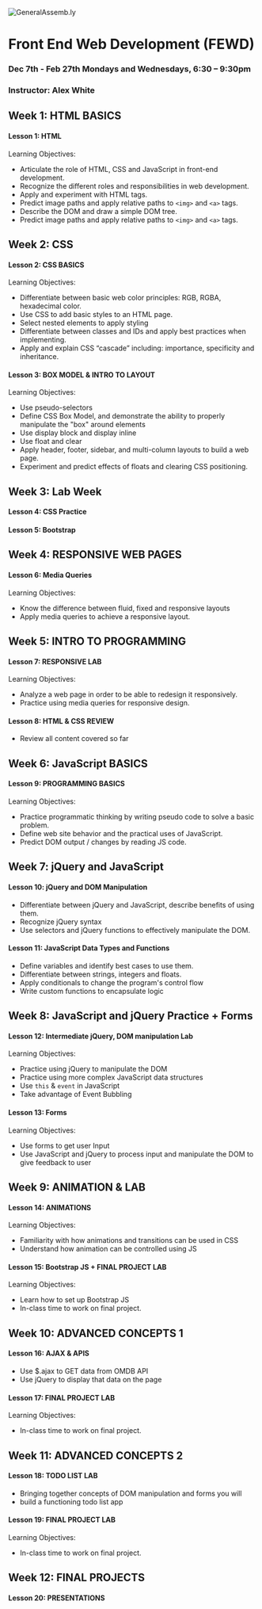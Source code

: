![GeneralAssemb.ly](https://github.com/generalassembly/ga-ruby-on-rails-for-devs/raw/master/images/ga.png "GeneralAssemb.ly")

# Front End Web Development (FEWD)
### Dec 7th - Feb 27th Mondays and Wednesdays, 6:30 – 9:30pm
### Instructor: Alex White

## Week 1: HTML BASICS
#### Lesson 1: HTML
Learning Objectives:
- Articulate the role of HTML, CSS and JavaScript in front-end development.
- Recognize the different roles and responsibilities in web development.
- Apply and experiment with HTML tags.
- Predict image paths and apply relative paths to `<img>` and `<a>` tags.
- Describe the DOM and draw a simple DOM tree.
- Predict image paths and apply relative paths to `<img>` and `<a>` tags.

## Week 2: CSS
#### Lesson 2: CSS BASICS
Learning Objectives:
- Differentiate between basic web color principles: RGB, RGBA, hexadecimal color.
- Use CSS to add basic styles to an HTML page.
- Select nested elements to apply styling
- Differentiate between classes and IDs and apply best practices when implementing.
- Apply and explain CSS “cascade” including: importance, specificity and inheritance.

#### Lesson 3: BOX MODEL & INTRO TO LAYOUT
Learning Objectives:
- Use pseudo-selectors
- Define CSS Box Model, and demonstrate the ability to properly manipulate the "box" around elements
- Use display block and display inline
- Use float and clear
- Apply header, footer, sidebar, and multi-column layouts to build a web page.
- Experiment and predict effects of floats and clearing CSS positioning.

## Week 3: Lab Week
#### Lesson 4: CSS Practice
#### Lesson 5: Bootstrap

## Week 4: RESPONSIVE WEB PAGES
#### Lesson 6: Media Queries
Learning Objectives:
- Know the difference between fluid, fixed and responsive layouts
- Apply media queries to achieve a responsive layout.

## Week 5: INTRO TO PROGRAMMING
#### Lesson 7: RESPONSIVE LAB
Learning Objectives:
- Analyze a web page in order to be able to redesign it responsively.
- Practice using media queries for responsive design.

#### Lesson 8: HTML & CSS REVIEW 
- Review all content covered so far

## Week 6: JavaScript BASICS

#### Lesson 9: PROGRAMMING BASICS
Learning Objectives:
- Practice programmatic thinking by writing pseudo code to solve a basic problem.
- Define web site behavior and the practical uses of JavaScript.
- Predict DOM output / changes by reading JS code.

## Week 7: jQuery and JavaScript
#### Lesson 10: jQuery and DOM Manipulation 
- Differentiate between jQuery and JavaScript, describe benefits of using them.
- Recognize jQuery syntax
- Use selectors and jQuery functions to effectively manipulate the DOM.

#### Lesson 11: JavaScript Data Types and Functions
- Define variables and identify best cases to use them.
- Differentiate between strings, integers and floats.
- Apply conditionals to change the program's control flow
- Write custom functions to encapsulate logic

## Week 8: JavaScript and jQuery Practice + Forms
#### Lesson 12: Intermediate jQuery, DOM manipulation Lab
Learning Objectives:
- Practice using jQuery to manipulate the DOM
- Practice using more complex JavaScript data structures
- Use `this` & `event` in JavaScript
- Take advantage of Event Bubbling

#### Lesson 13: Forms
Learning Objectives:
- Use forms to get user Input
- Use JavaScript and jQuery to process input and manipulate the DOM to give feedback to user


## Week 9: ANIMATION & LAB
#### Lesson 14: ANIMATIONS
Learning Objectives:
- Familiarity with how animations and transitions can be used in CSS
- Understand how animation can be controlled using JS

#### Lesson 15: Bootstrap JS + FINAL PROJECT LAB
Learning Objectives:
- Learn how to set up Bootstrap JS
- In-class time to work on final project.

## Week 10: ADVANCED CONCEPTS 1
#### Lesson 16: AJAX & APIS
- Use $.ajax to GET data from OMDB API
- Use jQuery to display that data on the page

#### Lesson 17: FINAL PROJECT LAB
Learning Objectives:
- In-class time to work on final project.

## Week 11: ADVANCED CONCEPTS 2
#### Lesson 18: TODO LIST LAB
- Bringing together concepts of DOM manipulation and forms you will
- build a functioning todo list app

#### Lesson 19: FINAL PROJECT LAB
Learning Objectives:
- In-class time to work on final project.


## Week 12: FINAL PROJECTS
#### Lesson 20: PRESENTATIONS
